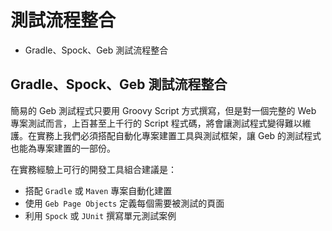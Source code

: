 # 測試流程整合

* Gradle、Spock、Geb 測試流程整合

## Gradle、Spock、Geb 測試流程整合

簡易的 Geb 測試程式只要用 Groovy Script 方式撰寫，但是對一個完整的 Web 專案測試而言，上百甚至上千行的 Script 程式碼，將會讓測試程式變得難以維護。在實務上我們必須搭配自動化專案建置工具與測試框架，讓 Geb 的測試程式也能為專案建置的一部份。

在實務經驗上可行的開發工具組合建議是：

* 搭配 `Gradle` 或 `Maven` 專案自動化建置
* 使用 `Geb Page Objects` 定義每個需要被測試的頁面
* 利用 `Spock` 或 `JUnit` 撰寫單元測試案例


